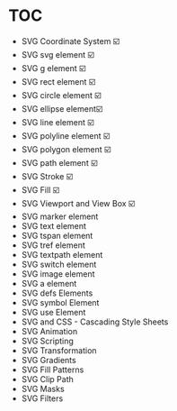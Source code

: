 
# TOC
* SVG Coordinate System  ☑️
* SVG svg element ☑️
* SVG g element ☑️
* SVG rect element ☑️
* SVG circle element ☑️
* SVG ellipse element☑️ 
* SVG line element ☑️
* SVG polyline element ☑️
* SVG polygon element ☑️
* SVG path element ☑️
* SVG Stroke ☑️
* SVG Fill ☑️ 
* SVG Viewport and View Box ☑️
* SVG marker element
* SVG text element
* SVG tspan element
* SVG tref element
* SVG textpath element
* SVG switch element
* SVG image element
* SVG a element
* SVG defs Elements
* SVG symbol Element
* SVG use Element
* SVG and CSS - Cascading Style Sheets
* SVG Animation
* SVG Scripting
* SVG Transformation
* SVG Gradients
* SVG Fill Patterns 
* SVG Clip Path
* SVG Masks
* SVG Filters
